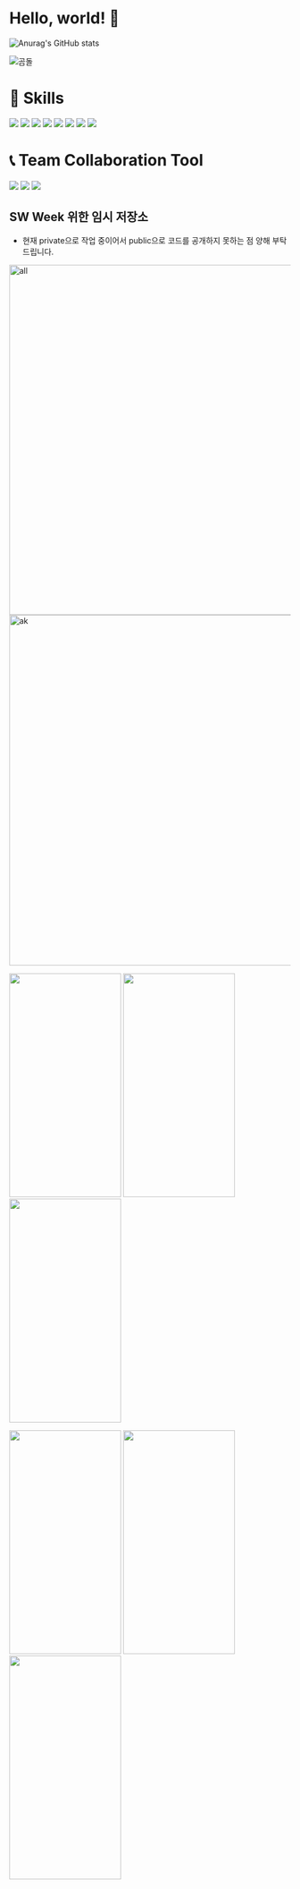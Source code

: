 # Hello, world! :gift_heart:

![Anurag's GitHub stats](https://github-readme-stats.vercel.app/api?username=LYejin&show_icons=true&theme=buefy)

![곰돌](https://user-images.githubusercontent.com/81840814/199257377-28ea0435-3682-4007-9eb6-5b7fe3cf06dc.gif)

 
# :muscle: Skills

<img src="https://img.shields.io/badge/HTML5-E34F26?style=flat-square&logo=HTML5&logoColor=white"/> <img src="https://img.shields.io/badge/CSS3-1572B6?style=flat-square&logo=CSS3&logoColor=white"/> <img src="https://img.shields.io/badge/JavaScript-F7DF1E?style=flat-square&logo=JavaScript&logoColor=white"/> <img src="https://img.shields.io/badge/React-61DAFB?style=flat-square&logo=React&logoColor=white"/>
<img src="https://img.shields.io/badge/TailwindCSS-06B6D4?style=flat-square&logo=TailwindCSS&logoColor=white"/> <img src="https://img.shields.io/badge/TypeScript-3178C6?style=flat-square&logo=TypeScript&logoColor=white"/> <img src="https://img.shields.io/badge/ApolloGraphQL-311C87?style=flat-square&logo=ApolloGraphQL&logoColor=white"/> <img src="https://img.shields.io/badge/Styled-components-DB7093?style=flat-square&logo=Styled-components&logoColor=white"/>

# :telephone_receiver: Team Collaboration Tool

<img src="https://img.shields.io/badge/Notion-000000?style=flat-square&logo=Notion&logoColor=white"/> <img src="https://img.shields.io/badge/Slack-4A154B?style=flat-square&logo=Slack&logoColor=white"/> <img src="https://img.shields.io/badge/Jira-0052CC?style=flat-square&logo=Jira&logoColor=white"/>


## SW Week 위한 임시 저장소
- 현재 private으로 작업 중이어서 public으로 코드를 공개하지 못하는 점 양해 부탁드립니다.

<img width="626" alt="all" src="https://user-images.githubusercontent.com/81840814/198895249-d3295158-1726-4801-ad27-bc0cb1c850c8.PNG">

<img width="627" alt="ak" src="https://user-images.githubusercontent.com/81840814/198895255-5109ea1a-839f-494d-829c-e75fef789ed4.PNG">

<p align="">
<img src="https://user-images.githubusercontent.com/81840814/198961447-9082ca75-fd55-4be0-8f71-f9e9e595365b.png" width="200" height="400"/>
<img src="https://user-images.githubusercontent.com/81840814/198961480-8ff25654-2ad9-46e9-86b9-0e3142dfacac.png" width="200" height="400"/">
<img src="https://user-images.githubusercontent.com/81840814/198967630-5695dbb2-b5fd-4605-a058-3a5fec65c854.png" width="200" height="400"/">
</p>
 
<p align="">
<img src="https://user-images.githubusercontent.com/81840814/198967662-78f78e37-6e5e-4ab5-b866-9adfb888fd0c.png" width="200" height="400"/>
<img src="https://user-images.githubusercontent.com/81840814/198967674-61cad98e-7204-444d-a8f1-906ebee4936b.png" width="200" height="400"/>
<img src="https://user-images.githubusercontent.com/81840814/198967709-46e85177-3d5f-4504-a0f7-37db38784058.png" width="200" height="400"/>
</p>



